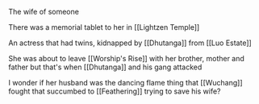 The wife of someone

There was a memorial tablet to her in [[Lightzen Temple]]

An actress that had twins, kidnapped by [[Dhutanga]] from [[Luo Estate]]

She was about to leave [[Worship's Rise]] with her brother, mother and father but that's when [[Dhutanga]] and his gang attacked

I wonder if her husband was the dancing flame thing that [[Wuchang]] fought that succumbed to [[Feathering]] trying to save his wife?